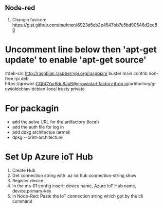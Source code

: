 


## Node-red
1. Changin favicon: https://gist.github.com/mohnen/6923d5eb2e4547bb7e5bd90546d2ee80


# Uncomment line below then 'apt-get update' to enable 'apt-get source'
#deb-src http://raspbian.raspberrypi.org/raspbian/ buster main contrib non-free rpi
deb https://growiot:CQbCYur6du8JuB@growiotartifactory.jfrog.io/artifactory/growiotdebian-debian-local trusty private

# For packagin
- add the solve URL for the artifactory (local)
- add the auth file for log in
- add dpkg architectue (armel)
- dpkg --print-architecture


# Set Up Azure ioT Hub
1. Create Hub
2. Get connection string with: az iot hub connection-string show
3. Register device
4. In the ms-01 config insert: device name, Azure IoT Hub name, device.primary-key
5. In Node-Red: Paste the IoT connection string which got by the cli command
